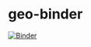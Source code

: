 # geo-binder

[![Binder](https://mybinder.org/badge_logo.svg)](https://mybinder.org/v2/gh/minsait-geospatial/geo-binder/master)

